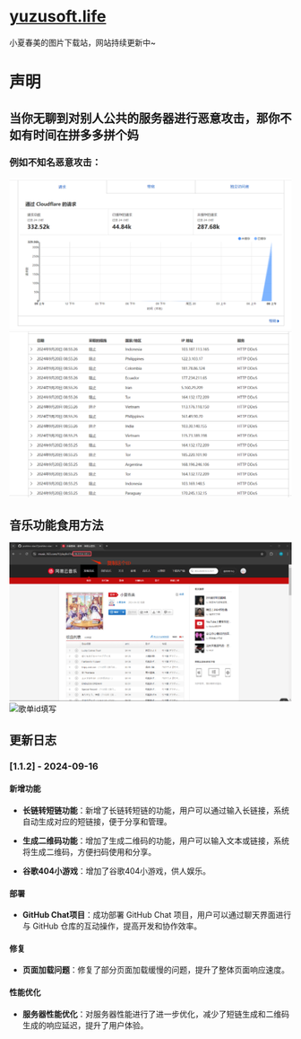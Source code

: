# [yuzusoft.life](https://yuzusoft.life)
小夏春美的图片下载站，网站持续更新中~

# 声明

## 当你无聊到对别人公共的服务器进行恶意攻击，那你不如有时间在拼多多拼个妈

### 例如不知名恶意攻击：
                                                                           
![日志](https://github.com/yoshino-xiao7/tp/blob/main/img/ddos-cf2.png?raw=true)
![事件](https://github.com/yoshino-xiao7/tp/blob/main/img/ddos-cf3.png?raw=true)

## 音乐功能食用方法
![歌单id获取](https://github.com/yoshino-xiao7/tp/blob/main/img/wyyid.png?raw=true)
![歌单id填写](https://github.com/yoshino-xiao7/tp/blob/main/img/ydy.png?raw=true)

## 更新日志

### [1.1.2] - 2024-09-16

#### 新增功能
- **长链转短链功能**：新增了长链转短链的功能，用户可以通过输入长链接，系统自动生成对应的短链接，便于分享和管理。
  
- **生成二维码功能**：增加了生成二维码的功能，用户可以输入文本或链接，系统将生成二维码，方便扫码使用和分享。

- **谷歌404小游戏**：增加了谷歌404小游戏，供人娱乐。

#### 部署
- **GitHub Chat项目**：成功部署 GitHub Chat 项目，用户可以通过聊天界面进行与 GitHub 仓库的互动操作，提高开发和协作效率。

#### 修复
- **页面加载问题**：修复了部分页面加载缓慢的问题，提升了整体页面响应速度。

#### 性能优化
- **服务器性能优化**：对服务器性能进行了进一步优化，减少了短链生成和二维码生成的响应延迟，提升了用户体验。
